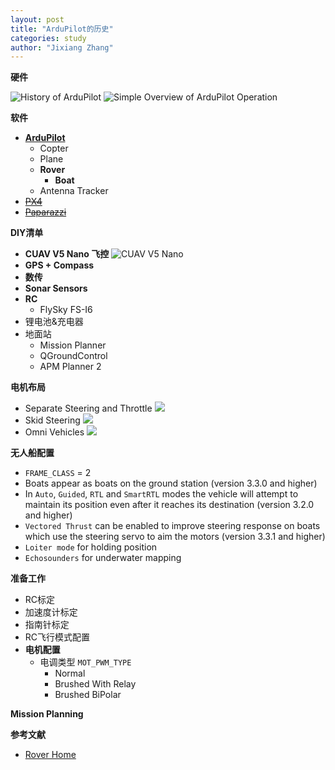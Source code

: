 ```yaml
---
layout: post
title: "ArduPilot的历史"
categories: study
author: "Jixiang Zhang"
---
```


**硬件**

![History of ArduPilot](https://i0.wp.com/tvax1.sinaimg.cn/large/d494c514ly1gaqlp88gwmj20m809pwf6.jpg)
![Simple Overview of ArduPilot Operation](https://i0.wp.com/tvax4.sinaimg.cn/large/d494c514ly1gaqm3s7m6fj20k10f20ts.jpg)

**软件**

- [**ArduPilot**](https://github.com/ArduPilot/ardupilot)
  - Copter
  - Plane
  - **Rover**
    - **Boat**
  - Antenna Tracker
- [~~PX4~~](https://github.com/PX4/Firmware)
- [~~Paparazzi~~](https://github.com/paparazzi/paparazzi)

**DIY清单**

- **CUAV V5 Nano 飞控**
  ![CUAV V5 Nano](https://i0.wp.com/tvax1.sinaimg.cn/large/d494c514ly1garhmxzhn8j21u01sk78o.jpg)
- **GPS + Compass**
- **数传**
- **Sonar Sensors**
- **RC**
  - FlySky FS-I6
- 锂电池&充电器
- 地面站
  - Mission Planner
  - QGroundControl
  - APM Planner 2

**电机布局**

- Separate Steering and Throttle
  ![](https://i0.wp.com/tvax4.sinaimg.cn/large/d494c514ly1garihb5ij8j20nj0f6ac5.jpg)
- Skid Steering
  ![](https://i0.wp.com/tvax3.sinaimg.cn/large/d494c514ly1gariillt36j20ni0aiq4s.jpg)
- Omni Vehicles
  ![](https://i0.wp.com/tva3.sinaimg.cn/large/d494c514ly1garij3k0rkj20s20amq3t.jpg)

**无人船配置**

- `FRAME_CLASS` = 2
- Boats appear as boats on the ground station (version 3.3.0 and higher)
- In `Auto`, `Guided`, `RTL` and `SmartRTL` modes the vehicle will attempt to maintain its position even after it reaches its destination (version 3.2.0 and higher)
- `Vectored Thrust` can be enabled to improve steering response on boats which use the steering servo to aim the motors (version 3.3.1 and higher)
- `Loiter mode` for holding position
- `Echosounders` for underwater mapping

**准备工作**

- RC标定
- 加速度计标定
- 指南针标定
- RC飞行模式配置
- **电机配置**
  - 电调类型 `MOT_PWM_TYPE`
    - Normal
    - Brushed With Relay
    - Brushed BiPolar

**Mission Planning**

**参考文献**

- [Rover Home](https://ardupilot.org/rover/index.html)
